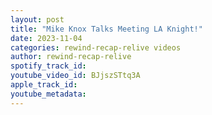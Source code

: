 ```yaml
---
layout: post
title: "Mike Knox Talks Meeting LA Knight!"
date: 2023-11-04
categories: rewind-recap-relive videos
author: rewind-recap-relive
spotify_track_id: 
youtube_video_id: BJjszSTtq3A
apple_track_id: 
youtube_metadata: 
---
```

